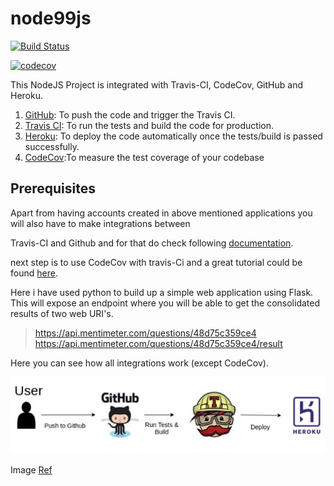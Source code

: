 # node99js


[![Build Status](https://travis-ci.com/kaizen-c/node99js.svg?branch=main)](https://travis-ci.com/kaizen-c/node99js)

[![codecov](https://codecov.io/gh/kaizen-c/node99js/branch/main/graph/badge.svg?token=O1Q7P8MZA5)](https://codecov.io/gh/kaizen-c/node99js)


This NodeJS Project is integrated with Travis-CI, CodeCov, GitHub and Heroku.

1. [GitHub](https://github.com/): To push the code and trigger the Travis CI.
2. [Travis CI](https://travis-ci.com/): To run the tests and build the code for production.
3. [Heroku](https://www.heroku.com/): To deploy the code automatically once the tests/build is passed successfully.
4. [CodeCov](https://codecov.io/):To measure the test coverage of your codebase

## Prerequisites

Apart from having accounts created in above mentioned applications you will also have to make integrations between 

Travis-CI and Github and for that do check following [documentation](https://docs.travis-ci.com/user/tutorial/#to-get-started-with-travis-ci-using-github). 

next step is to use CodeCov with travis-Ci and a great tutorial could be found [here](https://dev.to/j0nimost/using-codecov-with-travis-ci-pytest-cov-1dfj).

Here i have used python to build up a simple web application using Flask. This will expose an endpoint where you will be able to get the consolidated results of two web URI's. 

> https://api.mentimeter.com/questions/48d75c359ce4
> https://api.mentimeter.com/questions/48d75c359ce4/result

Here you can see how all integrations work (except CodeCov).


![Alt text](Travis_Github_integration.jpeg?raw=true "Title")

Image [Ref](https://blog.bitsrc.io/automate-your-deployment-on-heroku-eba486b95470)
